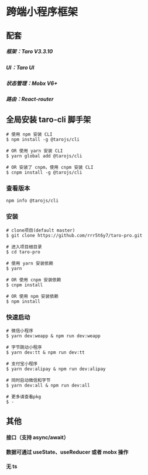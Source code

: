 # 跨端小程序框架

## 配套

##### 框架：Taro V3.3.10

##### UI：Taro UI

##### 状态管理：Mobx V6+

##### 路由：React-router

## 全局安装 taro-cli 脚手架

```
# 使用 npm 安装 CLI
$ npm install -g @tarojs/cli

# OR 使用 yarn 安装 CLI
$ yarn global add @tarojs/cli

# OR 安装了 cnpm，使用 cnpm 安装 CLI
$ cnpm install -g @tarojs/cli
```

### 查看版本

```
npm info @tarojs/cli
```

### 安装

```
# clone项目(default master)
$ git clone https://github.com/rrr5t6y7/taro-pro.git

# 进入项目根目录
$ cd taro-pro

# 使用 yarn 安装依赖
$ yarn

# OR 使用 cnpm 安装依赖
$ cnpm install

# OR 使用 npm 安装依赖
$ npm install
```

### 快速启动

```
# 微信小程序
$ yarn dev:weapp & npm run dev:weapp

# 字节跳动小程序
$ yarn dev:tt & npm run dev:tt

# 支付宝小程序
$ yarn dev:alipay & npm run dev:alipay

# 同时启动微信和字节
$ yarn dev:all & npm run dev:all

# 更多请查看pkg
$ -

```

## 其他

#### 接口（支持 async/await）

#### 数据可通过 useState、useReducer 或者 mobx 操作

#### 无 ts
